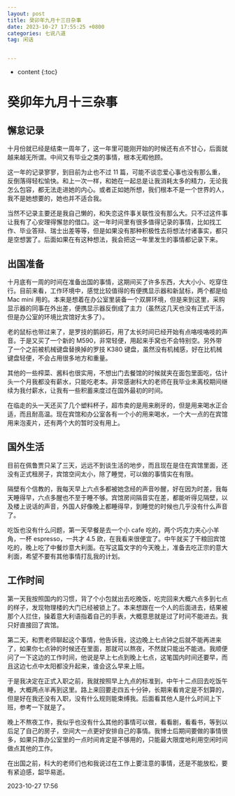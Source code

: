 ```yaml
---
layout: post
title: 癸卯年九月十三日杂事
date: 2023-10-27 17:55:25 +0800
categories: 七说八道
tag: 闲话


---
```


* content
{:toc}


# 癸卯年九月十三杂事

## 懈怠记录

十月份就已经是结束一周年了，这一年里可能刚开始的时候还有点不甘心，后面就越来越无所谓。中间又有毕业之类的事情，根本无暇他顾。

这一年的记录寥寥，到目前为止也不过 11 篇，可能不谈恋爱心事也没有那么重，反倒落得轻松愉快。和上一次一样，和她在一起总是让我消耗太多的精力，无论我怎么包容，都无法走进她的内心。或者正如她所想，我们根本不是一个世界的人，我不是她想要的，她也并不适合我。

当然不记录主要还是我自己懒的，和失恋这件事关联性没有那么大。只不过这件事让我有了心安理得懈怠的借口。这一年时间里有很多值得记录的事情，比如找工作、毕业答辩、瑞士出差等等，但是如果没有那种积极性去将想法付诸事实，都只是空想罢了。后面如果在有这种想法，我会把这一年里发生的事情都记录下来。

## 出国准备

十月底有一周的时间在准备出国的事情，这期间买了许多东西，大大小小、吃穿住行。目前来看，工作环境中，感觉比较值得的有便携显示器和新鼠标，两个都是给 Mac mini 用的。本来是想着在办公室里装备一个双屏环境，但是来到这里，采购显示器的同事在外出差，便携显示器反倒成了主力（虽然这几天也没有正式干活，但是办公室的环境比宾馆好太多了）。

老的鼠标也带过来了，是罗技的鹅卵石，用了太长时间已经开始有点咯吱咯吱的声音。于是又买了一个新的 M590，非常轻便，用起来手窝也不会特别空。另外带了一个之前被机械键盘替换掉的罗技 K380 键盘，虽然没有机械感，好在比机械键盘轻便，不会占用很多地方和重量。

其他的一些榨菜、酱料也很实用，不想出门去餐馆的时候就夹在面包里面吃，估计头一个月我都没有薪水，只能吃老本。非常感谢科大的老师在我毕业未离校期间继续为我付薪水，让我有一些积蓄来度过在国外最初的时间。

在临走的头一天还买了几个塑料杯子，超市卖的是用来刷牙的，但是用来喝水正合适，而且耐高温。现在宾馆和办公室各有一个小的用来喝水，一个大一点的在宾馆用来泡麦片，还有两个大的暂时没有用上。

## 国外生活

目前在佩鲁贾只呆了三天，远远不到谈生活的地步，而且现在是住在宾馆里面，还没有正式租房子，宾馆空间太小，除了睡觉，可以做的事情实在有限。

隔壁有个信教的，我每天早上六点多都被她念经的声音吵醒，好在因为时差，我每天睡得早，六点多醒也不至于睡不够。宾馆房间隔音实在差，都能听得见隔壁，以及楼上说话的声音，外国人好像晚上都睡得早，到睡觉的时候也几乎没有什么声音了。

吃饭也没有什么问题，第一天早餐是去一个小 cafe 吃的，两个巧克力夹心小羊角，一杯 espresso，一共才 4.5 欧，在我看来很便宜了。中午就买了干粮回宾馆吃的，晚上吃了中餐炒意大利面。在写这篇文字的今天晚上，准备去吃正宗的意大利面，希望不要有其他事情打乱我的计划。

## 工作时间

第一天我按照国内的习惯，背了个小包就出去吃晚饭，吃完回来大概六点多到七点的样子，发现物理楼的大门已经被锁上了。本来想跟在一个人的后面进去，结果被那个人拦住，操着意大利语指着自己的手表，大概意思就是过了时间不能进去。我只好直接回了宾馆。

第二天，和贾老师聊起这个事情，他告诉我，这边晚上七点钟之后就不能再进来了，如果你七点钟的时候还在里面，那就可以熬夜，不然就只能出不能进。我顺便问了一下这边的工作时间，他说是早上七点到晚上七点，这笔国内时间还要早，而且这边七点中太阳都没升起来，谁会这么早来上班。

于是我决定在正式入职之前，我就按照早上九点的标准到，中午十二点回去吃饭午睡，大概两点半再到这里。路上来回要走四五十分钟，长期来看肯定是不划算的，但是好在我还没有入职，没有什么规则能束缚我。后面看其他人是什么时间上下班，参考一下就是了。

晚上不熬夜工作，我似乎也没有什么其他的事情可以做，看看剧，看看书，等到以后足了自己的房子，空间大一点更好安排自己的事情。我博士后期间要做的事情很多，如果只靠办公室里的一点时间肯定是不够用的，只能最大限度地利用空闲时间做点其他的工作。

在出国之前，科大的老师们也和我说过在工作上要注意的事情，还是不能放松，要有紧迫感，韶华易逝。

2023-10-27 17:56